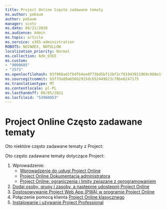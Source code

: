 ```yaml
---
title: Project Online Często zadawane tematy
ms.author: pebaum
author: pebaum
manager: scotv
ms.date: 04/21/2020
ms.audience: Admin
ms.topic: article
ms.service: o365-administration
ROBOTS: NOINDEX, NOFOLLOW
localization_priority: Normal
ms.collection: Adm_O365
ms.custom:
- "9000685"
- "2573"
ms.openlocfilehash: 03f960ad1f6dfb4ee0f736d5bf13bf2cf81943011969c988e1f49e9dfa12ea84
ms.sourcegitcommit: b5f7da89a650d2915dc652449623c78be6247175
ms.translationtype: MT
ms.contentlocale: pl-PL
ms.lasthandoff: 08/05/2021
ms.locfileid: "53960053"
---
```

# <a name="project-online-frequently-requested-topics"></a>Project Online Często zadawane tematy

Oto niektóre często zadawane tematy z Project:

Oto często zadawane tematy dotyczące Project:
1.  Wprowadzenie: 
    -   [Wprowadzenie do usługi Project Online](https://docs.microsoft.com/projectonline/get-started-with-project-online) 
    -   [Project Online Dokumentacja administratora](https://docs.microsoft.com/projectonline/project-online) 
    -   [Project Online: ograniczenia i limity związane z oprogramowaniem](https://docs.microsoft.com/ProjectOnline/project-online-software-boundaries-and-limits) 
2.  [Dodaj osoby, grupy i zasoby, a następnie udostępnij Project Online](https://docs.microsoft.com/projectonline/step-2-add-people-to-project-online) 
3.  [Dostosowywanie Project Web App (PWA) w programie Project Online](https://docs.microsoft.com/projectonline/tune-project-online-performance)
4.  Połączenie pomocą klienta [Project Online klasycznego](https://docs.microsoft.com/projectonline/connect-to-project-online-with-the-project-online-desktop-client) 
5.  [Instalowanie i używanie Project Professional](https://support.office.com/article/install-project-7059249b-d9fe-4d61-ab96-5c5bf435f281) 
